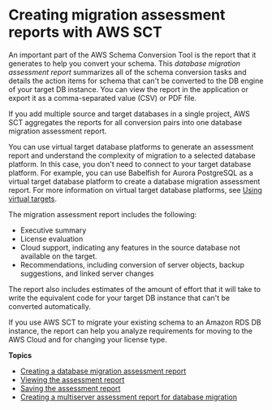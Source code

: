 # Creating migration assessment reports with AWS SCT<a name="CHAP_AssessmentReport"></a>

An important part of the AWS Schema Conversion Tool is the report that it generates to help you convert your schema\. This *database migration assessment report* summarizes all of the schema conversion tasks and details the action items for schema that can't be converted to the DB engine of your target DB instance\. You can view the report in the application or export it as a comma\-separated value \(CSV\) or PDF file\.

If you add multiple source and target databases in a single project, AWS SCT aggregates the reports for all conversion pairs into one database migration assessment report\.

You can use virtual target database platforms to generate an assessment report and understand the complexity of migration to a selected database platform\. In this case, you don't need to connect to your target database platform\. For example, you can use Babelfish for Aurora PostgreSQL as a virtual target database platform to create a database migration assessment report\. For more information on virtual target database platforms, see [Using virtual targets](CHAP_Mapping.VirtualTargets.md)\.

The migration assessment report includes the following:
+ Executive summary
+ License evaluation
+ Cloud support, indicating any features in the source database not available on the target\.
+ Recommendations, including conversion of server objects, backup suggestions, and linked server changes

The report also includes estimates of the amount of effort that it will take to write the equivalent code for your target DB instance that can't be converted automatically\. 

If you use AWS SCT to migrate your existing schema to an Amazon RDS DB instance, the report can help you analyze requirements for moving to the AWS Cloud and for changing your license type\. 

**Topics**
+ [Creating a database migration assessment report](CHAP_AssessmentReport.Create.md)
+ [Viewing the assessment report](CHAP_AssessmentReport.View.md)
+ [Saving the assessment report](CHAP_AssessmentReport.Save.md)
+ [Creating a multiserver assessment report for database migration](CHAP_AssessmentReport.Multiserver.md)